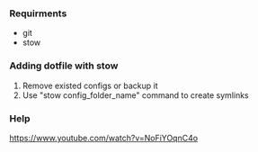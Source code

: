 ### Requirments

- git
- stow

### Adding dotfile with stow

1. Remove existed configs or backup it
2. Use "stow config_folder_name" command to create symlinks

### Help

https://www.youtube.com/watch?v=NoFiYOqnC4o
